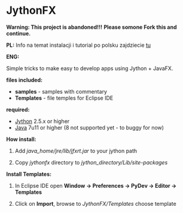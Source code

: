 JythonFX
========
**Warning: This project is abandoned!!!**
**Please somone Fork this and continue.**

**PL:**
Info na temat instalacji i tutorial po polsku zajdziecie [tu](http://retrofunhd.esy.es/?p=56)

**ENG:**

Simple tricks to make easy to develop apps using Jython + JavaFX.

**files included:**
- **samples** - samples with commentary
- **Templates** - file temples for Eclipse IDE

**required:**
- [Jython](http://www.jython.org/downloads.html) 2.5.x or higher
- [Java](http://www.java.com) 7u11 or higher (8 not supported yet - to buggy for now)

**How install:**

1. Add *java_home/jre/lib/jfxrt.jar* to your jython path

1. Copy *jythonfx* directory to *jython_directory/Lib/site-packages*

**Install Templates:**

1. In Eclipse IDE open **Window -> Preferences -> PyDev -> Editor -> Templates**

1. Click on **Import**, browse to *JythonFX/Templates* choose template


